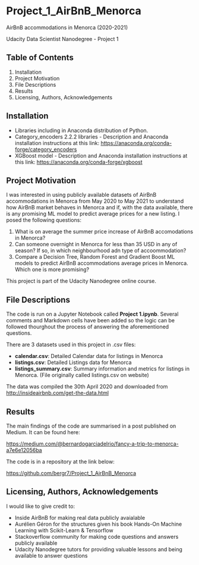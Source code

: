 # Project_1_AirBnB_Menorca
AirBnB accommodations in Menorca (2020-2021)

Udacity Data Scientist Nanodegree - Project 1

## Table of Contents
1. Installation
2. Project Motivation
3. File Descriptions
4. Results
5. Licensing, Authors, Acknowledgements

## Installation
- Libraries including in Anaconda distribution of Python.
- Category_encoders 2.2.2 libraries - Description and Anaconda installation instructions at this link: https://anaconda.org/conda-forge/category_encoders
- XGBoost model - Description and Anaconda installation instructions at this link: https://anaconda.org/conda-forge/xgboost

## Project Motivation
I was interested in using publicly available datasets of AirBnB accommodations in Menorca from May 2020 to May 2021 to understand how AirBnB market behaves in Menorca and if, with the data available, there is any promising ML model to predict average prices for a new listing. I posed the following questions:

1. What is on average the summer price increase of AirBnB accomodations in Menorca?
2. Can someone overnight in Menorca for less than 35 USD in any of season? If so, in which neighbourhood adn type of accoommodation?
3. Compare a Decision Tree, Random Forest and Gradient Boost ML models to predict AirBnB accommodations average prices in Menorca. Which one is more promising?

This project is part of the Udacity Nanodegree online course.

## File Descriptions
The code is run on a Jupyter Notebook called **Project 1.ipynb**. Several comments and Markdown cells have been added so the logic can be followed thourghout the process of answering the aforementioned questions.

There are 3 datasets used in this project in .csv files:

- **calendar.csv**: Detailed Calendar data for listings in Menorca
- **listings.csv**: Detailed Listings data for Menorca
- **listings_summary.csv**: Summary information and metrics for listings in Menorca. (File originally called listings.csv on website)

The data was compiled the 30th April 2020 and downloaded from http://insideairbnb.com/get-the-data.html

## Results
The main findings of the code are summarised in a post published on Medium. It can be found here:

https://medium.com/@bernardogarciadelrio/fancy-a-trip-to-menorca-a7e6e12056ba

The code is in a repository at the link below:

https://github.com/bergr7/Project_1_AirBnB_Menorca

## Licensing, Authors, Acknowledgements
I would like to give credit to:

- Inside AirBnB for making real data publicly avaialable
- Aurélien Géron for the structures given his book Hands-On Machine Learning with Scikit-Learn & Tensorflow
- Stackoverflow community for making code questions and answers publicly available
- Udacity Nanodegree tutors for providing valuable lessons and being available to answer questions
